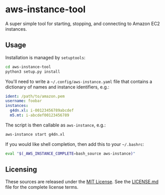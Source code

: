 
# aws-instance-tool

A super simple tool for starting, stopping, and connecting to
Amazon EC2 instances.

## Usage

Installation is managed by `setuptools`:
```bash
cd aws-instance-tool
python3 setup.py install
```

You'll need to write a `~/.config/aws-instance.yaml` file
that contains a dictionary of names and instance identifiers,
e.g.:
```yaml
ident: /path/to/amazon.pem
username: foobar
instances:
  g4dn.xl: i-00123456789abcdef
  m5.mt: i-abcdef00123456789
```

The script is then callable as `aws-instance`, e.g.:
```bash
aws-instance start g4dn.xl
```

If you would like shell completion, then add this to your `~/.bashrc`:
```bash
eval "$(_AWS_INSTANCE_COMPLETE=bash_source aws-instance)"
```

## Licensing

These sources are released under the
[MIT License](https://opensource.org/licenses/MIT). See the
[LICENSE.md](LICENSE.md) file for the complete license terms.
